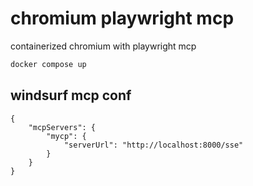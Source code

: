 
# chromium playwright mcp

containerized chromium with playwright mcp

```sh
docker compose up
```

## windsurf mcp conf
```
{
    "mcpServers": {
        "mycp": {
            "serverUrl": "http://localhost:8000/sse"
        }    
    }
}
```
